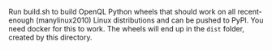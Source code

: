 Run build.sh to build OpenQL Python wheels that should work on all
recent-enough (manylinux2010) Linux distributions and can be pushed to PyPI.
You need docker for this to work. The wheels will end up in the `dist` folder,
created by this directory.
